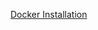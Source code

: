 [Docker Installation](https://github.com/olgunyldz/installations/blob/master/docker_installation.md)
